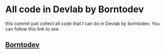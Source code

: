 # All code in Devlab by Borntodev

this commit just collect all code that I can do in Devlab by borntodev. You can follow this link to see.

## <a href="https://borntodev.com/devlab" target="_blank">Borntodev</a>
